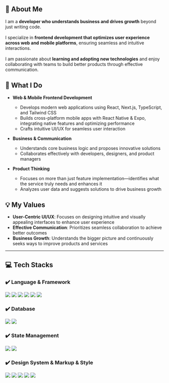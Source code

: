 ## 👋 About Me  

I am a **developer who understands business and drives growth** beyond just writing code.<br/>  
I specialize in **frontend development that optimizes user experience across web and mobile platforms**, ensuring seamless and intuitive interactions.<br/>  
I am passionate about **learning and adopting new technologies** and enjoy collaborating with teams to build better products through effective communication.

## 🚀 What I Do  

- **Web & Mobile Frontend Development**  
  - Develops modern web applications using React, Next.js, TypeScript, and Tailwind CSS  
  - Builds cross-platform mobile apps with React Native & Expo, integrating native features and optimizing performance  
  - Crafts intuitive UI/UX for seamless user interaction
    
- **Business & Communication**  
  - Understands core business logic and proposes innovative solutions  
  - Collaborates effectively with developers, designers, and product managers 

- **Product Thinking**  
  - Focuses on more than just feature implementation—identifies what the service truly needs and enhances it  
  - Analyzes user data and suggests solutions to drive business growth  

## 💡 My Values  
- **User-Centric UI/UX**: Focuses on designing intuitive and visually appealing interfaces to enhance user experience  
- **Effective Communication**: Prioritizes seamless collaboration to achieve better outcomes  
- **Business Growth**: Understands the bigger picture and continuously seeks ways to improve products and services  

---

## 💻 Tech Stacks  

### ✔️ Language & Framework  
<img src="https://img.shields.io/badge/Expo-000000?style=for-the-badge&amp;logo=Expo&amp;logoColor=white"> <img src="https://img.shields.io/badge/React Native-61DAFB?style=for-the-badge&amp;logo=React&amp;logoColor=black"> <img src="https://img.shields.io/badge/Next.js-black?style=for-the-badge&logo=next.js&logoColor=white"> <img src="https://img.shields.io/badge/react-61DAFB?style=for-the-badge&logo=react&logoColor=white"> <img src="https://img.shields.io/badge/JavaScript-F7DF1E?style=for-the-badge&logo=javascript&logoColor=white"> <img src="https://img.shields.io/badge/Typescript-3178C6?style=for-the-badge&logo=Typescript&logoColor=white">

### ✔️ Database  
<img src="https://img.shields.io/badge/supabase-3FCF8E?style=for-the-badge&logo=supabase&logoColor=white"> <img src="https://img.shields.io/badge/ORACLE-F80000?style=for-the-badge&amp;logo=oracle&amp;logoColor=white">  

### ✔️ State Management  
<img src="https://img.shields.io/badge/zustand-orange?style=for-the-badge&logo=zustand&logoColor=white"> <img src="https://img.shields.io/badge/Tanstack Query-FF4154?style=for-the-badge&logo=TanstackQuery&logoColor=white">  

### ✔️ Design System & Markup & Style  
<img src="https://img.shields.io/badge/nextui-000000?style=for-the-badge&logo=nextui&logoColor=white"> <img src="https://img.shields.io/badge/tailwindcss-06B6D4?style=for-the-badge&logo=tailwindcss&logoColor=white"> <img src="https://img.shields.io/badge/styled components-DB7093?style=for-the-badge&logo=styled-components&logoColor=white"> <img src="https://img.shields.io/badge/HTML5-E34F26?style=for-the-badge&logo=html5&logoColor=white"> <img src="https://img.shields.io/badge/CSS3-1572B6?style=for-the-badge&logo=css3&logoColor=white">  
